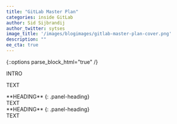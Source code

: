 ```yaml
---
title: "GitLab Master Plan"
categories: inside GitLab
author: Sid Sijbrandij
author_twitter: sytses
image_title: '/images/blogimages/gitlab-master-plan-cover.png'
description: ""
ee_cta: true
---
```


{::options parse_block_html="true" /}

INTRO

<!-- more -->

TEXT

<!-- ORANGE BOX -->

<div class="panel panel-gitlab">
**HEADING** 
{: .panel-heading}
<div class="panel-body">
TEXT
</div>
</div>

<!-- PURPLE BOX -->

<div class="panel panel-gitlab-purple">
**HEADING**
{: .panel-heading}
<div class="panel-body">
TEXT
</div>
</div>

<!-- identifiers -->


<style>
.panel-gitlab {
  border-color: rgba(252,163,38,.3);
}
.panel-gitlab > .panel-heading {
  color: rgb(226,67,41);
  background-color: rgba(252,163,38,.3);
  border-color: rgba(252,163,38,.3);
}
.panel-gitlab-purple {
  border-color: rgba(107,79,187,.3);
}
.panel-gitlab-purple > .panel-heading {
  color: rgb(107,79,187);
  background-color: rgba(107,79,187,.3);
  border-color: rgba(107,79,187,.3);
}
</style>
